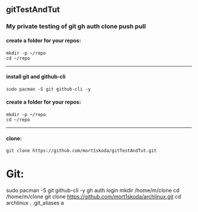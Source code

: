 ## gitTestAndTut
### My private testing of git gh auth clone push pull


#### create a folder for your repos:
```
mkdir -p ~/repo
cd ~/repo
```
---

#### install git and github-cli
```
sudo pacman -S git github-cli -y
```




#### create a folder for your repos:
```
mkdir -p ~/repo
cd ~/repo
```
---







#### clone:

```
git clone https://github.com/mort1skoda/gitTestAndTut.git
```









Git:
=====
sudo pacman -S git github-cli -y
gh auth login
mkdir /home/m/clone
cd /home/m/clone
git clone https://github.com/mort1skoda/archlinux.git
cd archlinux
. .git_aliases
a


